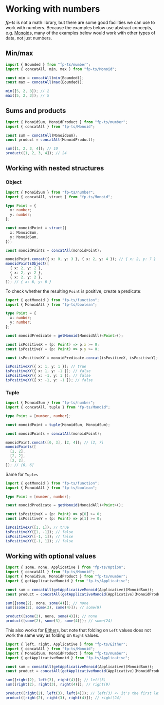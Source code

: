 # Working with numbers

_fp-ts_ is not a math library, but there are some good facilities we can use to work with numbers. Because the examples below use abstract concepts, e.g. [Monoid](https://gcanti.github.io/fp-ts/modules/Monoid.ts)s, many of the examples below would work with other types of data, not just numbers.

## Min/max

```ts
import { Bounded } from "fp-ts/number";
import { concatAll, min, max } from "fp-ts/Monoid";

const min = concatAll(min(Bounded));
const max = concatAll(max(Bounded));

min([5, 2, 3]); // 2
max([5, 2, 3]); // 5
```

## Sums and products

```ts
import { MonoidSum, MonoidProduct } from "fp-ts/number";
import { concatAll } from "fp-ts/Monoid";

const sum = concatAll(MonoidSum);
const product = concatAll(MonoidProduct);

sum([1, 2, 3, 4]); // 10
product([1, 2, 3, 4]); // 24
```

## Working with nested structures

### Object

```ts
import { MonoidSum } from "fp-ts/number";
import { concatAll, struct } from "fp-ts/Monoid";

type Point = {
  x: number;
  y: number;
};

const monoidPoint = struct({
  x: MonoidSum,
  y: MonoidSum,
});

const monoidPoints = concatAll(monoidPoint);

monoidPoint.concat({ x: 0, y: 3 }, { x: 2, y: 4 }); // { x: 2, y: 7 }
monoidPointsObject([
  { x: 2, y: 2 },
  { x: 2, y: 2 },
  { x: 2, y: 2 },
]); // { x: 6, y: 6 }
```

To check whether the resulting `Point` is positive, create a predicate:

```ts
import { getMonoid } from "fp-ts/function";
import { MonoidAll } from "fp-ts/boolean";

type Point = {
  x: number;
  y: number;
};

const monoidPredicate = getMonoid(MonoidAll)<Point>();

const isPositiveX = (p: Point) => p.x >= 0;
const isPositiveY = (p: Point) => p.y >= 0;

const isPositiveXY = monoidPredicate.concat(isPositiveX, isPositiveY);

isPositiveXY({ x: 1, y: 1 }); // true
isPositiveXY({ x: 1, y: -1 }); // false
isPositiveXY({ x: -1, y: 1 }); // false
isPositiveXY({ x: -1, y: -1 }); // false
```

### Tuple

```ts
import { MonoidSum } from "fp-ts/number";
import { concatAll, tuple } from "fp-ts/Monoid";

type Point = [number, number];

const monoidPoint = tuple(MonoidSum, MonoidSum);

const monoidPoints = concatAll(monoidPoint);

monoidPoint.concat([0, 3], [2, 4]); // [2, 7]
monoidPoints([
  [2, 2],
  [2, 2],
  [2, 2],
]); // [6, 6]
```

Same for `Tuples`

```ts
import { getMonoid } from "fp-ts/function";
import { MonoidAll } from "fp-ts/boolean";

type Point = [number, number];

const monoidPredicate = getMonoid(MonoidAll)<Point>();

const isPositiveX = (p: Point) => p[0] >= 0;
const isPositiveY = (p: Point) => p[1] >= 0;

isPositiveXY([1, 1]); // true
isPositiveXY([1, -1]); // false
isPositiveXY([-1, 1]); // false
isPositiveXY([-1, 1]); // false
```

## Working with optional values

```ts
import { some, none, Applicative } from "fp-ts/Option";
import { concatAll } from "fp-ts/Monoid";
import { MonoidSum, MonoidProduct } from "fp-ts/number";
import { getApplicativeMonoid } from "fp-ts/Applicative";

const sum = concatAll(getApplicativeMonoid(Applicative)(MonoidSum));
const product = concatAll(getApplicativeMonoid(Applicative)(MonoidProduct));

sum([some(2), none, some(4)]); // none
sum([some(2), some(3), some(4)]); // some(9)

product([some(2), none, some(4)]); // none
product([some(2), some(3), some(4)]); // some(24)
```

This also works for [Either](https://gcanti.github.io/fp-ts/modules/Either.ts)s, but note that folding on `Left` values does not work the same way as folding on `Right` values.

```ts
import { left, right, Applicative } from "fp-ts/Either";
import { concatAll } from "fp-ts/Monoid";
import { MonoidSum, MonoidProduct } from "fp-ts/number";
import { getApplicativeMonoid } from "fp-ts/Applicative";

const sum = concatAll(getApplicativeMonoid(Applicative)(MonoidSum));
const product = concatAll(getApplicativeMonoid(Applicative)(MonoidProduct));

sum([right(2), left(3), right(4)]); // left(3)
sum([right(2), right(3), right(4)]); // right(9)

product([right(2), left(3), left(4)]); // left(3) <- it's the first left value
product([right(2), right(3), right(4)]); // right(24)
```
